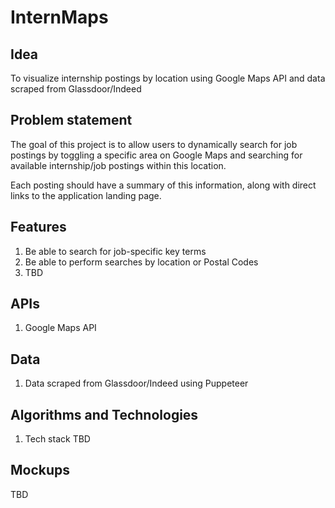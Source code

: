 # InternMaps

## Idea

To visualize internship postings by location using Google Maps API and data scraped from Glassdoor/Indeed

## Problem statement

The goal of this project is to allow users to dynamically search for job postings by toggling a specific area on Google Maps and searching for available internship/job postings within this location. 

Each posting should have a summary of this information, along with direct links to the application landing page.

## Features

1. Be able to search for job-specific key terms 
2. Be able to perform searches by location or Postal Codes
3. TBD

## APIs

1. Google Maps API

## Data

1. Data scraped from Glassdoor/Indeed using Puppeteer

## Algorithms and Technologies

1. Tech stack TBD

## Mockups

TBD
